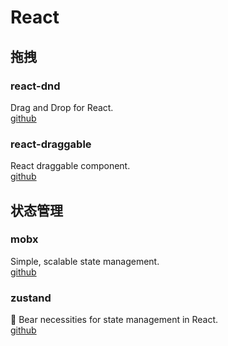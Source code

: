 # React

## 拖拽

### react-dnd
Drag and Drop for React. <br>
[github](https://github.com/react-dnd/react-dnd)

### react-draggable
React draggable component. <br>
[github](https://github.com/react-grid-layout/react-draggable)

## 状态管理

### mobx
Simple, scalable state management.<br>
[github](https://github.com/mobxjs/mobx)

### zustand
🐻 Bear necessities for state management in React. <br>
[github](https://github.com/pmndrs/zustand)
